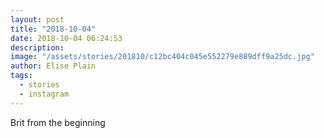 ```yaml
---
layout: post
title: "2018-10-04"
date: 2018-10-04 06:24:53
description: 
image: "/assets/stories/201810/c12bc404c045e552279e889dff9a25dc.jpg"
author: Elise Plain
tags: 
  - stories
  - instagram
---
```


Brit from the beginning
<p></p>
